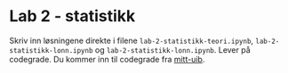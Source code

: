 # Lab 2 - statistikk

Skriv inn løsningene direkte i filene `lab-2-statistikk-teori.ipynb`, `lab-2-statistikk-lonn.ipynb` og `lab-2-statistikk-lonn.ipynb`. Lever på codegrade. Du kommer inn til codegrade fra [mitt-uib](https://mitt.uib.no/courses/48677/assignments/92802?module_item_id=582386).
